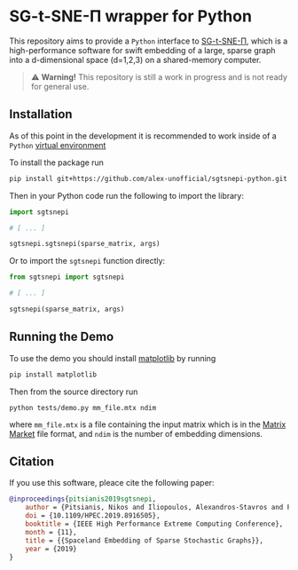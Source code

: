 # SG-t-SNE-Π wrapper for Python

This repository aims to provide a `Python` interface to 
[SG-t-SNE-Π](http://t-sne-pi.cs.duke.edu), which is a high-performance 
software for swift embedding of a large, sparse graph into
a d-dimensional space (d=1,2,3) on a shared-memory computer.

> :warning: **Warning!** This repository is still a work in progress and is not ready for general use.

## Installation

As of this point in the development it is recommended to work inside of a
`Python` [virtual environment](https://docs.python.org/3/library/venv.html)

To install the package run
```sh
pip install git+https://github.com/alex-unofficial/sgtsnepi-python.git
```

Then in your Python code run the following to import the library:
```python
import sgtsnepi

# [ ... ]

sgtsnepi.sgtsnepi(sparse_matrix, args)
```

Or to import the `sgtsnepi` function directly:
```python
from sgtsnepi import sgtsnepi

# [ ... ]

sgtsnepi(sparse_matrix, args)
```

## Running the Demo

To use the demo you should install [matplotlib](https://matplotlib.org/) by running
```sh
pip install matplotlib
```

Then from the source directory run
```
python tests/demo.py mm_file.mtx ndim
```
where `mm_file.mtx` is a file containing the input matrix which is in the
[Matrix Market](https://math.nist.gov/MatrixMarket/index.html) file format,
and `ndim` is the number of embedding dimensions.

## Citation

If you use this software, pleace cite the following paper:

```bibtex
@inproceedings{pitsianis2019sgtsnepi,
    author = {Pitsianis, Nikos and Iliopoulos, Alexandros-Stavros and Floros, Dimitris and Sun,        Xiaobai},
    doi = {10.1109/HPEC.2019.8916505},
    booktitle = {IEEE High Performance Extreme Computing Conference},
    month = {11},
    title = {{Spaceland Embedding of Sparse Stochastic Graphs}},
    year = {2019}
}
```
